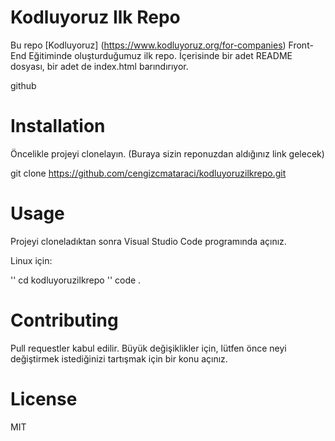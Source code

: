 # Kodluyoruz Ilk Repo
Bu repo [Kodluyoruz] (https://www.kodluyoruz.org/for-companies) Front-End Eğitiminde oluşturduğumuz ilk repo. İçerisinde bir adet README dosyası, bir adet de index.html barındırıyor.

github

# Installation

Öncelikle projeyi clonelayın. (Buraya sizin reponuzdan aldığınız link gelecek)

git clone https://github.com/cengizcmataraci/kodluyoruzilkrepo.git
# Usage

Projeyi cloneladıktan sonra Visual Studio Code programında açınız.

Linux için:

'' cd kodluyoruzilkrepo ''
code .
# Contributing

Pull requestler kabul edilir. Büyük değişiklikler için, lütfen önce neyi değiştirmek istediğinizi tartışmak için bir konu açınız.

# License

MIT
